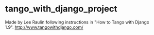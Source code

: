 # tango_with_django_project

Made by Lee Raulin following instructions in "How to Tango with Django 1.9".
http://www.tangowithdjango.com/